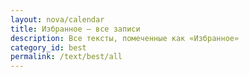 ```yaml
---
layout: nova/calendar
title: Избранное — все записи
description: Все тексты, помеченные как «Избранное»
category_id: best
permalink: /text/best/all
---
```


